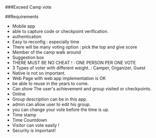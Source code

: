 ###Exceed Camp vote

##Requirements

- Mobile app
- able to capture code or checkpoint verification.
- authentication
- Easy to reconfig : especially time
- There will be many voting option : pick the top and give score
- Member of the camp walk around
- Suggestion box
- THERE MUST BE NO CHEAT ! : ONE PERSON PER ONE VOTE
- 3 Types of voter with different weight. : Camper, Organizer, Guest
- Native is not so important.
- Web Page with web app implementation is OK
- be able to reuse in the years to come.
- Can show The user's achievement and group visited or checkpoints.
- Online
- Group description can be in this app.
- admin can allow user to edit his group.
- you can change your vote before the time is up.
- Time stamp
- Time Countdown
- Visitor can vote easily !
- Security is important! 	 
